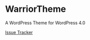 WarriorTheme
============

A WordPress Theme for WordPress 4.0

[Issue Tracker](https://github.com/timdavila/WarriorTheme/issues)